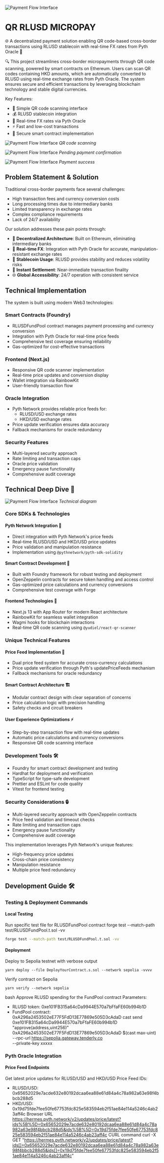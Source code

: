 ![Payment Flow Interface](./images/project_logo.png)
# QR RLUSD MICROPAY


🌐 A decentralized payment solution enabling QR code-based cross-border transactions using RLUSD stablecoin with real-time FX rates from Pyth Oracle 💱

🔍 This project streamlines cross-border micropayments through QR code scanning, powered by smart contracts on Ethereum. Users can scan QR codes containing HKD amounts, which are automatically converted to RLUSD using real-time exchange rates from Pyth Oracle. The system ensures secure and efficient transactions by leveraging blockchain technology and stable digital currencies.

Key Features:
- 📱 Simple QR code scanning interface
- 💰 RLUSD stablecoin integration
- 🔄 Real-time FX rates via Pyth Oracle
- ⚡ Fast and low-cost transactions
- 🔐 Secure smart contract implementation

![Payment Flow Interface](./images/qr_code_scan.png)
*QR code scanning*

![Payment Flow Interface](./images/payment_confirmation.png)
*Pending payment confirmation*

![Payment Flow Interface](./images/payment_success.png)
*Payment success*

## Problem Statement & Solution

Traditional cross-border payments face several challenges:
- High transaction fees and currency conversion costs
- Long processing times due to intermediary banks
- Limited transparency in exchange rates
- Complex compliance requirements
- Lack of 24/7 availability

Our solution addresses these pain points through:
- 💫 **Decentralized Architecture**: Built on Ethereum, eliminating intermediary banks
- 💱 **Real-time FX**: Integration with Pyth Oracle for accurate, manipulation-resistant exchange rates
- 🏦 **Stablecoin Usage**: RLUSD provides stability and reduces volatility risks
- 🔄 **Instant Settlement**: Near-immediate transaction finality
- 🌐 **Global Accessibility**: 24/7 operation with consistent service

## Technical Implementation

The system is built using modern Web3 technologies:

### Smart Contracts (Foundry)
- RLUSDFundPool contract manages payment processing and currency conversion
- Integration with Pyth Oracle for real-time price feeds
- Comprehensive test coverage ensuring reliability
- Gas-optimized for cost-effective transactions

### Frontend (Next.js)
- Responsive QR code scanner implementation
- Real-time price updates and conversion display
- Wallet integration via RainbowKit
- User-friendly transaction flow

### Oracle Integration
- Pyth Network provides reliable price feeds for:
  - RLUSD/USD exchange rates
  - HKD/USD exchange rates
- Price update verification ensures data accuracy
- Fallback mechanisms for oracle redundancy

### Security Features
- Multi-layered security approach
- Rate limiting and transaction caps
- Oracle price validation
- Emergency pause functionality
- Comprehensive audit coverage


## Technical Deep Dive 🔬
![Payment Flow Interface](./images/diagram.png)
*Technical diagram*

### Core SDKs & Technologies

#### Pyth Network Integration 🔮
- Direct integration with Pyth Network's price feeds
- Real-time RLUSD/USD and HKD/USD price updates
- Price validation and manipulation resistance
- Implementation using `@pythnetwork/pyth-sdk-solidity`

#### Smart Contract Development 🔗
- Built with Foundry framework for robust testing and deployment
- OpenZeppelin contracts for secure token handling and access control
- Gas-optimized price calculations and currency conversions
- Comprehensive test coverage with Forge

#### Frontend Technologies 📱
- Next.js 13 with App Router for modern React architecture
- RainbowKit for seamless wallet integration
- Wagmi hooks for blockchain interactions
- Real-time QR code scanning using `@yudiel/react-qr-scanner`

### Unique Technical Features

#### Price Feed Implementation 💱
- Dual price feed system for accurate cross-currency calculations
- Price update verification through Pyth's updatePriceFeeds mechanism
- Fallback mechanisms for oracle redundancy

#### Smart Contract Architecture 🏗
- Modular contract design with clear separation of concerns
- Price calculation logic with precision handling
- Safety checks and circuit breakers

#### User Experience Optimizations ⚡
- Step-by-step transaction flow with real-time updates
- Automatic price calculations and currency conversions
- Responsive QR code scanning interface

### Development Tools 🛠
- Foundry for smart contract development and testing
- Hardhat for deployment and verification
- TypeScript for type-safe development
- Prettier and ESLint for code quality
- Vitest for frontend testing

### Security Considerations 🔒
- Multi-layered security approach with OpenZeppelin contracts
- Price feed validation and timeout checks
- Rate limiting and transaction caps
- Emergency pause functionality
- Comprehensive audit coverage

This implementation leverages Pyth Network's unique features:
- High-frequency price updates
- Cross-chain price consistency
- Manipulation resistance
- Multiple price feed redundancy



## Development Guide 🛠

### Testing & Deployment Commands

#### Local Testing

Run specific test file for RLUSDFundPool contract
forge test --match-path test/RLUSDFundPool.t.sol -vv
```bash
forge test --match-path test/RLUSDFundPool.t.sol -vv
```


#### Deployment



Deploy to Sepolia testnet with verbose output
```
yarn deploy --file DeployYourContract.s.sol --network sepolia -vvvv
```
Verify contract on Sepolia
```
yarn verify --network sepolia
```

bash
Approve RLUSD spending for the FundPool contract
Parameters:
- RLUSD token: 0xe101FB315a64cDa9944E570a7bFfaFE60b994b1D
- FundPool contract: 0xA296a2453502eE77F5FdD13E77869e505D3cAdaD
cast send 0xe101FB315a64cDa9944E570a7bFfaFE60b994b1D "approve(address,uint256)" \
0xA296a2453502eE77F5FdD13E77869e505D3cAdaD $(cast max-uint) \
--rpc-url https://sepolia.gateway.tenderly.co \
--private-key xxxxx

### Pyth Oracle Integration

#### Price Feed Endpoints
Get latest price updates for RLUSD/USD and HKD/USD
Price Feed IDs:
- RLUSD/USD: 0x65652029e7acde632e80192dcaa6ea88e61d84a4c78a982a63e98f4bbcb288d5
- HKD/USD: 0x19d75fde7fee50fe67753fdc825e583594eb2f51ae84e114a5246c4ab23aff4c
Browser URL
https://hermes.pyth.network/v2/updates/price/latest?ids%5B%5D=0x65652029e7acde632e80192dcaa6ea88e61d84a4c78a982a63e98f4bbcb288d5&ids%5B%5D=0x19d75fde7fee50fe67753fdc825e583594eb2f51ae84e114a5246c4ab23aff4c
CURL command
curl -X GET "https://hermes.pyth.network/v2/updates/price/latest?ids[]=0x65652029e7acde632e80192dcaa6ea88e61d84a4c78a982a63e98f4bbcb288d5&ids[]=0x19d75fde7fee50fe67753fdc825e583594eb2f51ae84e114a5246c4ab23aff4c"



